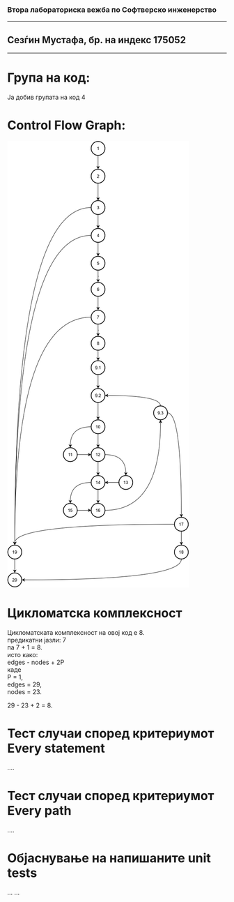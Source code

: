 
### Втора лабораториска вежба по Софтверско инженерство
---
## Сезѓин Мустафа, бр. на индекс 175052
---
# Група на код:  
Ја добив групата на код 4

# Control Flow Graph:  

![my graph](sezgoCFD.png)  

# Цикломатска комплексност  

Цикломатската комплексност на овој код е 8.  
предикатни јазли: 7  
па 7 + 1 = 8.  
исто како:  
edges - nodes + 2P  
каде  
P = 1,  
edges = 29,  
nodes = 23.  

29 - 23  + 2 = 8.  


# Тест случаи според критериумот Every statement  
....  
# Тест случаи според критериумот Every path  
....  
# Објаснување на напишаните unit tests  
... ...  
